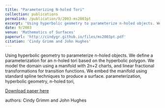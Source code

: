 ```yaml
---
title: "Parameterizing N-holed Tori"
collection: publications
permalink: /publication/9/2003-ms2003pt
excerpt: 'Using hyperbolic geometry to parameterize n-holed objects. We define a parameterization for an n-holed tori based on the hyperbolic polygon. We model the domain using a manifold with 2n+2 charts,  and linear fractional transformations for transition functions. We embed the manifold using standard spline techniques to produce a surface.  parameterization,  hyperbolic geometry,  n-holed tori, '
date: 9/2003
venue: 'Mathematics of Surfaces'
paperurl: 'http://cindygr.github.io/files/ms2003pt.pdf'
citation: 'Cindy Grimm and John Hughes'
---
```

Using hyperbolic geometry to parameterize n-holed objects. We define a parameterization for an n-holed tori based on the hyperbolic polygon. We model the domain using a manifold with 2n+2 charts,  and linear fractional transformations for transition functions. We embed the manifold using standard spline techniques to produce a surface.  parameterization,  hyperbolic geometry,  n-holed tori, 

[Download paper here](http://cindygr.github.io/files/ms2003pt.pdf)

authors: Cindy Grimm and John Hughes